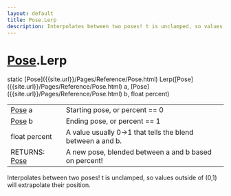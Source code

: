 ```yaml
---
layout: default
title: Pose.Lerp
description: Interpolates between two poses! t is unclamped, so values outside of (0,1) will extrapolate their position.
---
```

# [Pose]({{site.url}}/Pages/Reference/Pose.html).Lerp

<div class='signature' markdown='1'>
static [Pose]({{site.url}}/Pages/Reference/Pose.html) Lerp([Pose]({{site.url}}/Pages/Reference/Pose.html) a, [Pose]({{site.url}}/Pages/Reference/Pose.html) b, float percent)
</div>

|  |  |
|--|--|
|[Pose]({{site.url}}/Pages/Reference/Pose.html) a|Starting pose, or percent == 0|
|[Pose]({{site.url}}/Pages/Reference/Pose.html) b|Ending pose, or percent == 1|
|float percent|A value usually 0->1 that tells the blend between a and b.|
|RETURNS: [Pose]({{site.url}}/Pages/Reference/Pose.html)|A new pose, blended between a and b based on percent!|

Interpolates between two poses! t is unclamped, so values outside of (0,1) will
extrapolate their position.



